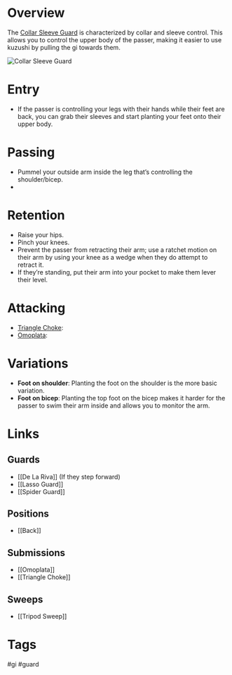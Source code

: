 # Overview
The <u>Collar Sleeve Guard</u> is characterized by collar and sleeve control. This allows you to control the upper body of the passer, making it easier to use kuzushi by pulling the gi towards them.

![Collar Sleeve Guard](https://sf.ezoiccdn.com/ezoimgfmt/grapplinginsider.com/wp-content/uploads/2020/07/collar_sleeve_Lachlan-595xh.png?ezimgfmt=ng:webp/ngcb2)
# Entry
- If the passer is controlling your legs with their hands while their feet are back, you can grab their sleeves and start planting your feet onto their upper body.
# Passing
- Pummel your outside arm inside the leg that’s controlling the shoulder/bicep.
- 
# Retention
- Raise your hips.
- Pinch your knees.
- Prevent the passer from retracting their arm; use a ratchet motion on their arm by using your knee as a wedge when they do attempt to retract it.
- If they’re standing, put their arm into your pocket to make them lever their level.
# Attacking
- [Triangle Choke](obsidian://open?vault=Obsidian-BJJ-Notes&file=Submissions%2FTriangle%20Choke):
- [Omoplata](obsidian://open?vault=Obsidian-BJJ-Notes&file=Submissions%2FOmoplata):
# Variations
- **Foot on shoulder**: Planting the foot on the shoulder is the more basic variation.
- **Foot on bicep**: Planting the top foot on the bicep makes it harder for the passer to swim their arm inside and allows you to monitor the arm.
# Links
## Guards
- [[De La Riva]] (If they step forward)
- [[Lasso Guard]]
- [[Spider Guard]]
## Positions
- [[Back]]
## Submissions
- [[Omoplata]]
- [[Triangle Choke]]
## Sweeps
- [[Tripod Sweep]]
# Tags
#gi #guard 